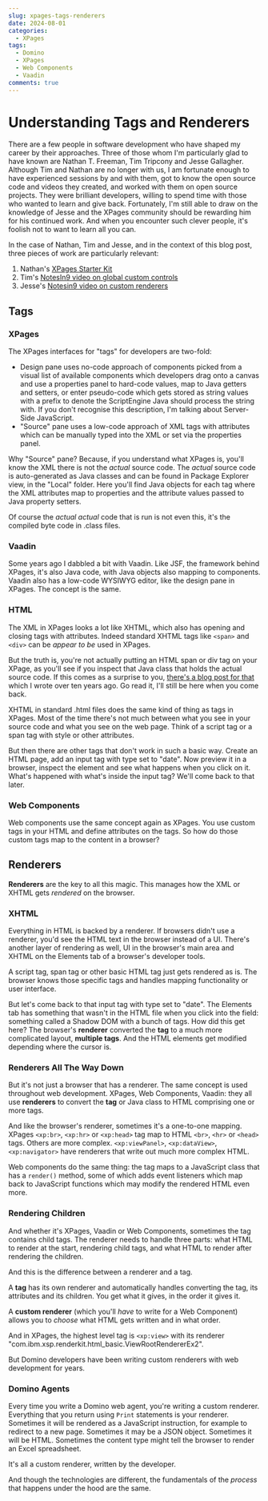 ```yaml
---
slug: xpages-tags-renderers
date: 2024-08-01
categories:
  - XPages
tags: 
  - Domino
  - XPages
  - Web Components
  - Vaadin
comments: true
---
```

# Understanding Tags and Renderers

There are a few people in software development who have shaped my career by their approaches. Three of those whom I'm particularly glad to have known are Nathan T. Freeman, Tim Tripcony and Jesse Gallagher. Although Tim and Nathan are no longer with us, I am fortunate enough to have experienced sessions by and with them, got to know the open source code and videos they created, and worked with them on open source projects. They were brilliant developers, willing to spend time with those who wanted to learn and give back. Fortunately, I'm still able to draw on the knowledge of Jesse and the XPages community should be rewarding him for his continued work. And when you encounter such clever people, it's foolish not to want to learn all you can.

<!-- more -->

In the case of Nathan, Tim and Jesse, and in the context of this blog post, three pieces of work are particularly relevant:

1. Nathan's [XPages Starter Kit](https://www.openntf.org/main.nsf/project.xsp?r=project/XSP%20Starter%20Kit)
2. Tim's [NotesIn9 video on global custom controls](https://www.youtube.com/watch?v=Y4Rn_3Bmy0M)
3. Jesse's [Notesin9 video on custom renderers](https://www.youtube.com/watch?v=cf__qwY3QVM)

## Tags

### XPages

The XPages interfaces for "tags" for developers are two-fold:

- Design pane uses no-code approach of components picked from a visual list of available components which developers drag onto a canvas and use a properties panel to hard-code values, map to Java getters and setters, or enter pseudo-code which gets stored as string values with a prefix to denote the ScriptEngine Java should process the string with. If you don't recognise this description, I'm talking about Server-Side JavaScript.
- "Source" pane uses a low-code approach of XML tags with attributes which can be manually typed into the XML or set via the properties panel.

Why "Source" pane? Because, if you understand what XPages is, you'll know the XML there is not the *actual* source code. The *actual* source code is auto-generated as Java classes and can be found in Package Explorer view, in the "Local" folder. Here you'll find Java objects for each tag where the XML attributes map to properties and the attribute values passed to Java property setters.

Of course the *actual actual* code that is run is not even this, it's the compiled byte code in .class files.

### Vaadin

Some years ago I dabbled a bit with Vaadin. Like JSF, the framework behind XPages, it's also Java code, with Java objects also mapping to components. Vaadin also has a low-code WYSIWYG editor, like the design pane in XPages. The concept is the same.

### HTML

The XML in XPages looks a lot like XHTML, which also has opening and closing tags with attributes. Indeed standard XHTML tags like `<span>` and `<div>` can be *appear to be* used in XPages.

But the truth is, you're not actually putting an HTML span or div tag on your XPage, as you'll see if you inspect that Java class that holds the actual source code. If this comes as a surprise to you, [there's a blog post for that](https://www.intec.co.uk/html-or-xpage-component/) which I wrote over ten years ago. Go read it, I'll still be here when you come back.

XHTML in standard .html files does the same kind of thing as tags in XPages. Most of the time there's not much between what you see in your source code and what you see on the web page. Think of a script tag or a span tag with style or other attributes.

But then there are other tags that don't work in such a basic way. Create an HTML page, add an input tag with type set to "date". Now preview it in a browser, inspect the element and see what happens when you click on it. What's happened with what's inside the input tag? We'll come back to that later.

### Web Components

Web components use the same concept again as XPages. You use custom tags in your HTML and define attributes on the tags. So how do those custom tags map to the content in a browser?

## Renderers

**Renderers** are the key to all this magic. This manages how the XML or XHTML gets *rendered* on the browser.

### XHTML

Everything in HTML is backed by a renderer. If browsers didn't use a renderer, you'd see the HTML text in the browser instead of a UI. There's another layer of rendering as well, UI in the browser's main area and XHTML on the Elements tab of a browser's developer tools.

A script tag, span tag or other basic HTML tag just gets rendered as is. The browser knows those specific tags and handles mapping functionality or user interface.

But let's come back to that input tag with type set to "date". The Elements tab has something that wasn't in the HTML file when you click into the field: something called a Shadow DOM with a bunch of tags. How did this get here? The browser's **renderer** converted the **tag** to a much more complicated layout, **multiple tags**. And the HTML elements get modified depending where the cursor is.

### Renderers All The Way Down

But it's not just a browser that has a renderer. The same concept is used throughout web development. XPages, Web Components, Vaadin: they all use **renderers** to convert the **tag** or Java class to HTML comprising one or more tags.

And like the browser's renderer, sometimes it's a one-to-one mapping. XPages `<xp:br>`, `<xp:hr>` or `<xp:head>` tag map to HTML `<br>`, `<hr>` or `<head>` tags. Others are more complex. `<xp:viewPanel>`, `<xp:dataView>`, `<xp:navigator>` have renderers that write out much more complex HTML.

Web components do the same thing: the tag maps to a JavaScript class that has a `render()` method, some of which adds event listeners which map back to JavaScript functions which may modify the rendered HTML even more.

### Rendering Children

And whether it's XPages, Vaadin or Web Components, sometimes the tag contains child tags. The renderer needs to handle three parts: what HTML to render at the start, rendering child tags, and what HTML to render after rendering the children.

And this is the difference between a renderer and a tag.

A **tag** has its own renderer and automatically handles converting the tag, its attributes and its children. You get what it gives, in the order it gives it.

A **custom renderer** (which you'll *have* to write for a Web Component) allows you to *choose* what HTML gets written and in what order.

And in XPages, the highest level tag is `<xp:view>` with its renderer "com.ibm.xsp.renderkit.html_basic.ViewRootRendererEx2".

But Domino developers have been writing custom renderers with web development for years.

### Domino Agents

Every time you write a Domino web agent, you're writing a custom renderer. Everything that you return using `Print` statements is your renderer. Sometimes it will be rendered as a JavaScript instruction, for example to redirect to a new page. Sometimes it may be a JSON object. Sometimes it will be HTML. Sometimes the content type might tell the browser to render an Excel spreadsheet.

It's all a custom renderer, written by the developer.

And though the technologies are different, the fundamentals of the *process* that happens under the hood are the same.
